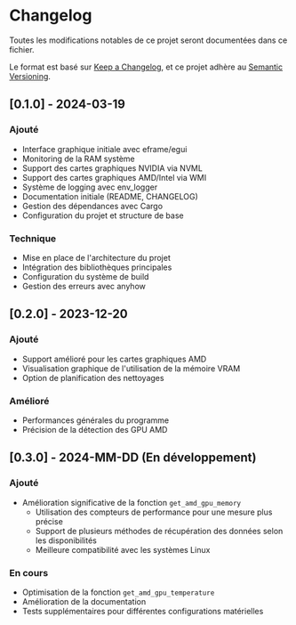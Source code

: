 # Changelog

Toutes les modifications notables de ce projet seront documentées dans ce fichier.

Le format est basé sur [Keep a Changelog](https://keepachangelog.com/fr/1.1.0/),
et ce projet adhère au [Semantic Versioning](https://semver.org/spec/v2.0.0.html).

## [0.1.0] - 2024-03-19

### Ajouté
- Interface graphique initiale avec eframe/egui
- Monitoring de la RAM système
- Support des cartes graphiques NVIDIA via NVML
- Support des cartes graphiques AMD/Intel via WMI
- Système de logging avec env_logger
- Documentation initiale (README, CHANGELOG)
- Gestion des dépendances avec Cargo
- Configuration du projet et structure de base

### Technique
- Mise en place de l'architecture du projet
- Intégration des bibliothèques principales
- Configuration du système de build
- Gestion des erreurs avec anyhow

## [0.2.0] - 2023-12-20

### Ajouté
- Support amélioré pour les cartes graphiques AMD
- Visualisation graphique de l'utilisation de la mémoire VRAM
- Option de planification des nettoyages

### Amélioré
- Performances générales du programme
- Précision de la détection des GPU AMD

## [0.3.0] - 2024-MM-DD (En développement)

### Ajouté
- Amélioration significative de la fonction `get_amd_gpu_memory`
  - Utilisation des compteurs de performance pour une mesure plus précise
  - Support de plusieurs méthodes de récupération des données selon les disponibilités
  - Meilleure compatibilité avec les systèmes Linux

### En cours
- Optimisation de la fonction `get_amd_gpu_temperature`
- Amélioration de la documentation
- Tests supplémentaires pour différentes configurations matérielles